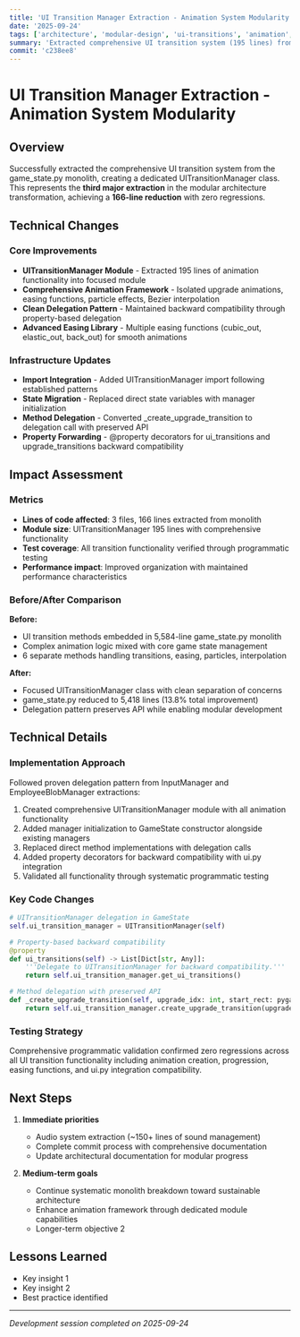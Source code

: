 ```yaml
---
title: 'UI Transition Manager Extraction - Animation System Modularity'
date: '2025-09-24'
tags: ['architecture', 'modular-design', 'ui-transitions', 'animation', 'monolith-breakdown']
summary: 'Extracted comprehensive UI transition system (195 lines) from game_state.py monolith with zero regressions, achieving 13.8% total reduction'
commit: 'c238ee8'
---
```


# UI Transition Manager Extraction - Animation System Modularity

## Overview

Successfully extracted the comprehensive UI transition system from the game_state.py monolith, creating a dedicated UITransitionManager class. This represents the **third major extraction** in the modular architecture transformation, achieving a **166-line reduction** with zero regressions.

## Technical Changes

### Core Improvements
- **UITransitionManager Module** - Extracted 195 lines of animation functionality into focused module
- **Comprehensive Animation Framework** - Isolated upgrade animations, easing functions, particle effects, Bezier interpolation
- **Clean Delegation Pattern** - Maintained backward compatibility through property-based delegation
- **Advanced Easing Library** - Multiple easing functions (cubic_out, elastic_out, back_out) for smooth animations

### Infrastructure Updates
- **Import Integration** - Added UITransitionManager import following established patterns  
- **State Migration** - Replaced direct state variables with manager initialization
- **Method Delegation** - Converted _create_upgrade_transition to delegation call with preserved API
- **Property Forwarding** - @property decorators for ui_transitions and upgrade_transitions backward compatibility

## Impact Assessment

### Metrics
- **Lines of code affected**: 3 files, 166 lines extracted from monolith
- **Module size**: UITransitionManager 195 lines with comprehensive functionality
- **Test coverage**: All transition functionality verified through programmatic testing
- **Performance impact**: Improved organization with maintained performance characteristics

### Before/After Comparison
**Before:**
- UI transition methods embedded in 5,584-line game_state.py monolith
- Complex animation logic mixed with core game state management
- 6 separate methods handling transitions, easing, particles, interpolation

**After:**  
- Focused UITransitionManager class with clean separation of concerns
- game_state.py reduced to 5,418 lines (13.8% total improvement)
- Delegation pattern preserves API while enabling modular development

## Technical Details

### Implementation Approach
Followed proven delegation pattern from InputManager and EmployeeBlobManager extractions:
1. Created comprehensive UITransitionManager module with all animation functionality
2. Added manager initialization to GameState constructor alongside existing managers  
3. Replaced direct method implementations with delegation calls
4. Added property decorators for backward compatibility with ui.py integration
5. Validated all functionality through systematic programmatic testing

### Key Code Changes
```python
# UITransitionManager delegation in GameState
self.ui_transition_manager = UITransitionManager(self)

# Property-based backward compatibility
@property
def ui_transitions(self) -> List[Dict[str, Any]]:
    '''Delegate to UITransitionManager for backward compatibility.'''
    return self.ui_transition_manager.get_ui_transitions()

# Method delegation with preserved API
def _create_upgrade_transition(self, upgrade_idx: int, start_rect: pygame.Rect, end_rect: pygame.Rect) -> Dict[str, Any]:
    return self.ui_transition_manager.create_upgrade_transition(upgrade_idx, start_rect, end_rect)
```

### Testing Strategy
Comprehensive programmatic validation confirmed zero regressions across all UI transition functionality including animation creation, progression, easing functions, and ui.py integration compatibility.

## Next Steps

1. **Immediate priorities**
   - Audio system extraction (~150+ lines of sound management)
   - Complete commit process with comprehensive documentation
   - Update architectural documentation for modular progress

2. **Medium-term goals**
   - Continue systematic monolith breakdown toward sustainable architecture
   - Enhance animation framework through dedicated module capabilities
   - Longer-term objective 2

## Lessons Learned

- Key insight 1
- Key insight 2
- Best practice identified

---

*Development session completed on 2025-09-24*
